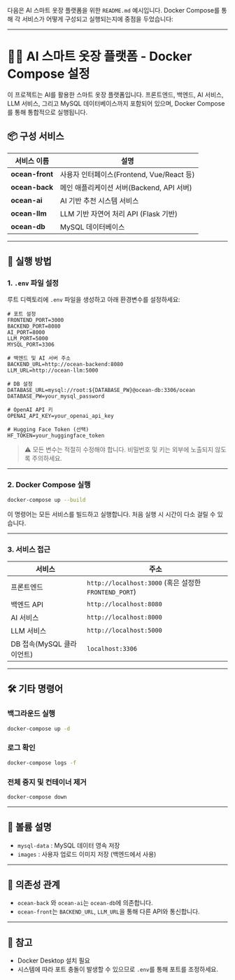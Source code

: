 다음은 AI 스마트 옷장 플랫폼을 위한 `README.md` 예시입니다. Docker Compose를 통해 각 서비스가 어떻게 구성되고 실행되는지에 중점을 두었습니다:

---

# 🧠👕 AI 스마트 옷장 플랫폼 - Docker Compose 설정

이 프로젝트는 AI를 활용한 스마트 옷장 플랫폼입니다. 프론트엔드, 백엔드, AI 서비스, LLM 서비스, 그리고 MySQL 데이터베이스까지 포함되어 있으며, Docker Compose를 통해 통합적으로 실행됩니다.

## 📦 구성 서비스

| 서비스 이름          | 설명                               |
| --------------- | -------------------------------- |
| **ocean-front** | 사용자 인터페이스(Frontend, Vue/React 등) |
| **ocean-back**  | 메인 애플리케이션 서버(Backend, API 서버)    |
| **ocean-ai**    | AI 기반 추천 시스템 서비스                 |
| **ocean-llm**   | LLM 기반 자연어 처리 API (Flask 기반)     |
| **ocean-db**    | MySQL 데이터베이스                     |

---

## 🚀 실행 방법

### 1. `.env` 파일 설정

루트 디렉토리에 `.env` 파일을 생성하고 아래 환경변수를 설정하세요:

```env
# 포트 설정
FRONTEND_PORT=3000
BACKEND_PORT=8080
AI_PORT=8000
LLM_PORT=5000
MYSQL_PORT=3306

# 백엔드 및 AI 서버 주소
BACKEND_URL=http://ocean-backend:8080
LLM_URL=http://ocean-llm:5000

# DB 설정
DATABASE_URL=mysql://root:${DATABASE_PW}@ocean-db:3306/ocean
DATABASE_PW=your_mysql_password

# OpenAI API 키
OPENAI_API_KEY=your_openai_api_key

# Hugging Face Token (선택)
HF_TOKEN=your_huggingface_token
```

> ⚠️ 모든 변수는 적절히 수정해야 합니다. 비밀번호 및 키는 외부에 노출되지 않도록 주의하세요.

---

### 2. Docker Compose 실행

```bash
docker-compose up --build
```

이 명령어는 모든 서비스를 빌드하고 실행합니다. 처음 실행 시 시간이 다소 걸릴 수 있습니다.

---

### 3. 서비스 접근

| 서비스                | 주소                                               |
| ------------------ | ------------------------------------------------ |
| 프론트엔드              | `http://localhost:3000` (혹은 설정한 `FRONTEND_PORT`) |
| 백엔드 API            | `http://localhost:8080`                          |
| AI 서비스             | `http://localhost:8000`                          |
| LLM 서비스            | `http://localhost:5000`                          |
| DB 접속(MySQL 클라이언트) | `localhost:3306`                                 |

---

## 🛠 기타 명령어

### 백그라운드 실행

```bash
docker-compose up -d
```

### 로그 확인

```bash
docker-compose logs -f
```

### 전체 중지 및 컨테이너 제거

```bash
docker-compose down
```

---

## 🧊 볼륨 설명

* `mysql-data` : MySQL 데이터 영속 저장
* `images` : 사용자 업로드 이미지 저장 (백엔드에서 사용)

---

## 🔗 의존성 관계

* `ocean-back` 와 `ocean-ai`는 `ocean-db`에 의존합니다.
* `ocean-front`는 `BACKEND_URL`, `LLM_URL`을 통해 다른 API와 통신합니다.

---

## 📎 참고

* Docker Desktop 설치 필요
* 시스템에 따라 포트 충돌이 발생할 수 있으므로 `.env`를 통해 포트를 조정하세요.
